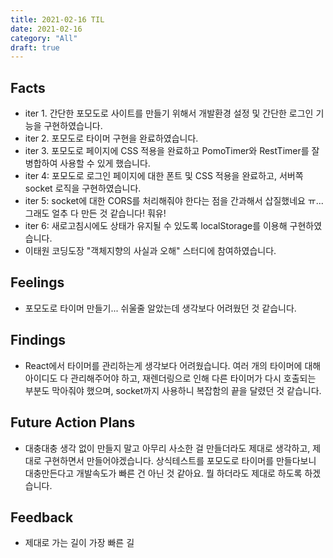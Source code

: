 ```yaml
---
title: 2021-02-16 TIL
date: 2021-02-16
category: "All"
draft: true
---
```


## Facts

- iter 1. 간단한 포모도로 사이트를 만들기 위해서 개발환경 설정 및 간단한 로그인 기능을 구현하였습니다.
- iter 2. 포모도로 타이머 구현을 완료하였습니다.
- iter 3. 포모도로 페이지에 CSS 적용을 완료하고 PomoTimer와 RestTimer를 잘 병합하여 사용할 수 있게 했습니다.
- iter 4: 포모도로 로그인 페이지에 대한 폰트 및 CSS 적용을 완료하고, 서버쪽 socket 로직을 구현하였습니다.
- iter 5: socket에 대한 CORS를 처리해줘야 한다는 점을 간과해서 삽질했네요 ㅠ... 그래도 얼추 다 만든 것 같습니다! 훠유!
- iter 6: 새로고침시에도 상태가 유지될 수 있도록 localStorage를 이용해 구현하였습니다.
- 이태원 코딩도장 "객체지향의 사실과 오해" 스터디에 참여하였습니다.

## Feelings

- 포모도로 타이머 만들기... 쉬울줄 알았는데 생각보다 어려웠던 것 같습니다.

## Findings

- React에서 타이머를 관리하는게 생각보다 어려웠습니다. 여러 개의 타이머에 대해 아이디도 다 관리해주어야 하고, 재렌더링으로 인해 다른 타이머가 다시 호출되는 부분도 막아줘야 했으며, socket까지 사용하니 복잡함의 끝을 달렸던 것 같습니다.

## Future Action Plans

- 대충대충 생각 없이 만들지 말고 아무리 사소한 걸 만들더라도 제대로 생각하고, 제대로 구현하면서 만들어야겠습니다. 상식테스트를 포모도로 타이머를 만들다보니 대충만든다고 개발속도가 빠른 건 아닌 것 같아요. 뭘 하더라도 제대로 하도록 하겠습니다.

## Feedback

- 제대로 가는 길이 가장 빠른 길
